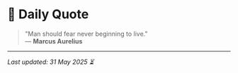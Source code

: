 # 📜 Daily Quote

> "Man should fear never beginning to live."  
> — **Marcus Aurelius**

---

_Last updated: 31 May 2025 ⏳_

